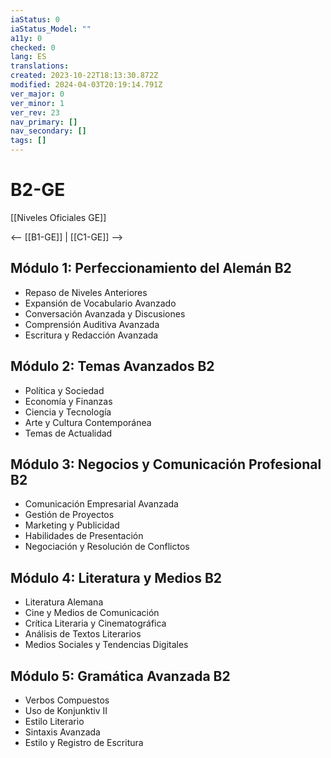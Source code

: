 ```yaml
---
iaStatus: 0
iaStatus_Model: ""
a11y: 0
checked: 0
lang: ES
translations: 
created: 2023-10-22T18:13:30.872Z
modified: 2024-04-03T20:19:14.791Z
ver_major: 0
ver_minor: 1
ver_rev: 23
nav_primary: []
nav_secondary: []
tags: []
---
```

# B2-GE

[[Niveles Oficiales GE]]

<-- [[B1-GE]] | [[C1-GE]] -->

## Módulo 1: Perfeccionamiento del Alemán B2

- Repaso de Niveles Anteriores
- Expansión de Vocabulario Avanzado
- Conversación Avanzada y Discusiones
- Comprensión Auditiva Avanzada
- Escritura y Redacción Avanzada

## Módulo 2: Temas Avanzados B2

- Política y Sociedad
- Economía y Finanzas
- Ciencia y Tecnología
- Arte y Cultura Contemporánea
- Temas de Actualidad

## Módulo 3: Negocios y Comunicación Profesional B2

- Comunicación Empresarial Avanzada
- Gestión de Proyectos
- Marketing y Publicidad
- Habilidades de Presentación
- Negociación y Resolución de Conflictos

## Módulo 4: Literatura y Medios B2

- Literatura Alemana
- Cine y Medios de Comunicación
- Crítica Literaria y Cinematográfica
- Análisis de Textos Literarios
- Medios Sociales y Tendencias Digitales

## Módulo 5: Gramática Avanzada B2

- Verbos Compuestos
- Uso de Konjunktiv II
- Estilo Literario
- Sintaxis Avanzada
- Estilo y Registro de Escritura
